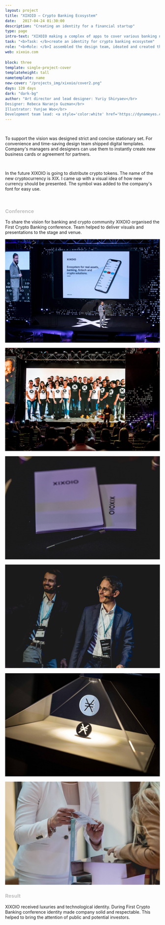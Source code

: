 ```yaml
---
layout: project
title: "XIXOIO – Crypto Banking Ecosystem"
date:   2017-04-24 01:30:00
description: "Creating an identity for a financial startup"
type: page
intro-text: "XIXOIO making a complex of apps to cover various banking niches. There are apps to manage cryptocurrencies, send money transfers, bring investments and verify clients. For the whole group was created a visual identity."
task: "<b>Task: </b>create an identity for crypto banking ecosystem"
role: "<b>Role: </b>I assembled the design team, ideated and created the visual direction of the brand. I took responsibility for meeting the deadlines and delivering visual materials."
web: xixoio.com

block: three
template: single-project-cover
templateheight: tall
nametemplate: name
new-cover: "/projects_img/xixoio/cover2.png"
days: 120 days
dark: "dark-bg"
author: "Art director and lead designer: Yuriy Shiryaev</br>
Designer: Rebeca Naranjo Guzman</br>
Illustrator: Yunjae Woo</br>
Development team lead: <a style='color:white' href='https://dynameyes.com' target='_blank'>Geronimo Matias</a>"
---
```


<span class="p-logo"><img src="/assets/images/lazy.png" alt="xixoio logo" data-echo="/projects_img/xixoio/logo.svg"></span>

<span class="p-text">To support the vision was designed strict and concise stationary set. For convenience and time-saving design team shipped digital templates. Company's managers and designers can use them to instantly create new business cards or agreement for partners.</span> 

<span class="p1000"><img src="/assets/images/lazy.png" alt="XIXOIO docs" data-echo="/projects_img/xixoio/docs.png"></span>

<span class="p-text">In the future XIXOIO is going to distribute crypto tokens. The name of the new cryptocurrency is XIX. I came up with a visual idea of how new currency should be presented. The symbol was added to the company's font for easy use.</span> 

<span class="p300"><img src="assets/images/lazy.png" alt="" data-echo="/projects_img/xixoio/xix-anima.gif"></span>



### <span style='color:#bfbfbf'>Conference</span>

<span class="p-text">To share the vision for banking and crypto community XIXOIO organised the First Crypto Banking conference. Team helped to deliver visuals and presentations to the stage and venue.</span> 

<span class="p1000">![](/projects_img/xixoio/pres.jpg)</span>

<span class="p1000">![](/projects_img/xixoio/team.jpg)</span>

<span class="p1000">![](/projects_img/xixoio/staff.jpg)</span>

<span class="p1000">![](/projects_img/xixoio/badge.jpg)</span>

<span class="p1000">![](/projects_img/xixoio/xix.jpg)</span>

<span class="p1000">![](/projects_img/xixoio/badge2.jpg)</span>

### <span style='color:#bfbfbf'>Result</span>

<span class="p-text">XIXOIO received luxuries and technological identity. During First Crypto Banking conference identity made company solid and respectable. This helped to bring the attention of public and potential investors.</span> 